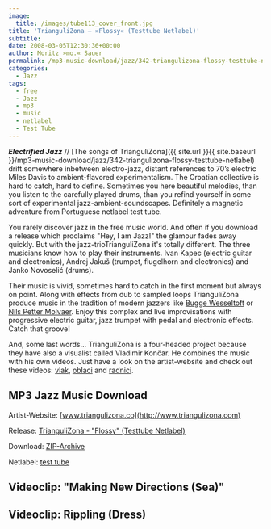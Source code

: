 ```yaml
---
image:
  title: /images/tube113_cover_front.jpg
title: 'TrianguliZona – »Flossy« (Testtube Netlabel)'
subtitle: 
date: 2008-03-05T12:30:36+00:00
author: Moritz »mo.« Sauer
permalink: /mp3-music-download/jazz/342-triangulizona-flossy-testtube-netlabel
categories:
  - Jazz
tags:
  - free
  - Jazz
  - mp3
  - music
  - netlabel
  - Test Tube
---
```

***Electrified Jazz*** // [The songs of TrianguliZona]({{ site.url }}{{ site.baseurl }}/mp3-music-download/jazz/342-triangulizona-flossy-testtube-netlabel) drift somewhere inbetween electro-jazz, distant references to 70’s electric Miles Davis to ambient-flavored experimentalism. The Croatian collective is hard to catch, hard to define. Sometimes you here beautiful melodies, than you listen to the carefully played drums, than you refind yourself in some sort of experimental jazz-ambient-soundscapes. Definitely a magnetic adventure from Portuguese netlabel test tube.<!--more-->

You rarely discover jazz in the free music world. And often if you download a release which proclaims "Hey, I am Jazz!" the glamour fades away quickly. But with the jazz-trioTrianguliZona it's totally different. The three musicians know how to play their instruments. Ivan Kapec (electric guitar and electronics), Andrej Jakuš (trumpet, flugelhorn and electronics) and Janko Novoselić (drums).

Their music is vivid, sometimes hard to catch in the first moment but always on point. Along with effects from dub to sampled loops TrianguliZona produce music in the tradition of modern jazzers like [Bugge Wesseltoft](http://www.buggesroom.com/) or [Nils Petter Molvaer](http://www.nilspettermolvaer.no/). Enjoy this complex and live improvisations with progressive electric guitar, jazz trumpet with pedal and electronic effects. Catch that groove!

And, some last words... TrianguliZona is a four-headed project because they have also a visualist called Vladimir Končar. He combines the music with his own videos. Just have a look on the artist-website and check out these videos: [vlak](http://www.triangulizona.com/video/triangulizona_train_320x240.mov), [oblaci](http://www.triangulizona.com/video/triangulizona_clouds_320x240.mov) and [radnici](http://www.triangulizona.com/video/triangulizona_workers_320x240.mov).

## MP3 Jazz Music Download

Artist-Website: [www.triangulizona.co](http://www.triangulizona.com)
  
Release: [TrianguliZona - "Flossy" (Testtube Netlabel)](http://testtube.monocromatica.com/releases/tube113.htm)
  
Download: [ZIP-Archive](http://testtube.monocromatica.com/releases/tube113/tube113.zip)
  
Netlabel: [test tube](http://testtube.monocromatica.com/)

## Videoclip: "Making New Directions (Sea)"



## Videoclip: Rippling (Dress)